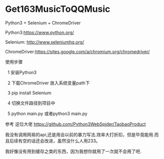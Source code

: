 # Get163MusicToQQMusic
Python3 + Selenium + ChromeDriver

Python3:https://www.python.org/

Selenium: http://www.seleniumhq.org/

ChromeDriver:https://sites.google.com/a/chromium.org/chromedriver/

使用步骤

   1 安装Python3 
   
   2 下载ChromeDriver 放入系统变量path下
   
   3 pip install Selenium
   
   4 切换文件路径到项目中
   
   5 python main.py 或者python3 main.py
   
参考 这位大佬 https://github.com/Python3WebSpider/TaobaoProduct

我没有调用网易的api,还是用会以前的暴力写法.效率大打折扣，但是毕竟能用.而且后续有空的话还会改进，虽然没什么人用233。

我好像没有用到缓存之类的东西，因为我想你就用了一次就不会用了吧.


